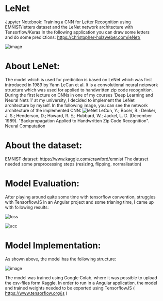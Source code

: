 # LeNet
Jupyter Notebook: Training a CNN for Letter Recognition using EMNIST/letters dataset and the LeNet network architecture with Tensorflow/Keras
In the following application you can draw some letters and do some predictions:
https://christopher-holzweber.com/leNet/


![image](https://user-images.githubusercontent.com/48522299/143735155-0da6e9f1-e577-40d2-9d00-6d924d4ff5b1.png)



# About LeNet:
The model which is used for prediciton is based on LeNet which was first introduced in 1989 by Yann LeCun et al. It is a convolutional neural netowork structure which was used for applied to handwritten zip code recognition.
During the first lecture on CNNs in one of my courses 'Deep Learning and Neural Nets 1' at my university, I decided to implement the LeNet architecture by myself. In the following image, you can see the network architecture of the implemented CNN:
![leNet](https://user-images.githubusercontent.com/48522299/143719205-3b8da41c-4f5e-4f8f-92d1-4ce79ee23a22.png)
LeCun, Y.; Boser, B.; Denker, J. S.; Henderson, D.; Howard, R. E.; Hubbard, W.; Jackel, L. D. (December 1989). "Backpropagation Applied to Handwritten Zip Code Recognition". Neural Computation
# About the dataset:
EMNIST dataset: https://www.kaggle.com/crawford/emnist
The dataset needed some preprocessing steps (resizing, flipping, normalisation)
# Model Evaluation:
After playing around quite some time with tensorflow convention, struggles with TensorflowJS in an Angular project and some trianing time, I came up with following results:


![loss](https://user-images.githubusercontent.com/48522299/143719218-4fe6f976-6e51-4369-9128-82e186dc2c0d.png)


![acc](https://user-images.githubusercontent.com/48522299/143719219-d9cc646b-bf3e-4e15-8020-38a495bac204.png)


# Model Implementation:
As shown above, the model has the following structure:


![image](https://user-images.githubusercontent.com/48522299/143719379-201e9722-c26b-43e1-92cb-147188ff60c4.png)


The model was trained using Google Colab, where it was possible to upload the csv-files form Kaggle.
In order to run in a Angular application, the model and trained weights needed to be exported using TensorflowJS ( https://www.tensorflow.org/js )
